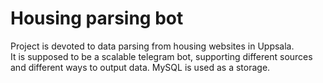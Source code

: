 # Housing parsing bot

Project is devoted to data parsing from housing websites in Uppsala.   
It is supposed to be a scalable telegram bot, supporting different sources and different ways to output data.
MySQL is used as a storage.
